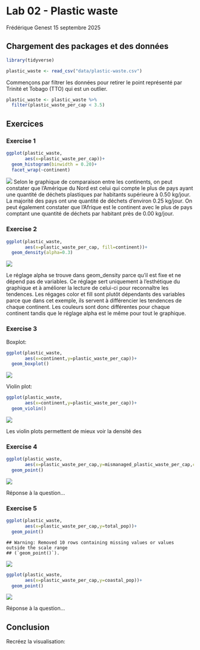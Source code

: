 Lab 02 - Plastic waste
================
Frédérique Genest
15 septembre 2025

## Chargement des packages et des données

``` r
library(tidyverse) 
```

``` r
plastic_waste <- read_csv("data/plastic-waste.csv")
```

Commençons par filtrer les données pour retirer le point représenté par
Trinité et Tobago (TTO) qui est un outlier.

``` r
plastic_waste <- plastic_waste %>%
  filter(plastic_waste_per_cap < 3.5)
```

## Exercices

### Exercise 1

``` r
ggplot(plastic_waste,
       aes(x=plastic_waste_per_cap))+
  geom_histogram(binwidth = 0.20)+
  facet_wrap(~continent)
```

![](lab-02_files/figure-gfm/plastic-waste-continent-1.png)<!-- --> Selon
le graphique de comparaison entre les continents, on peut constater que
l’Amérique du Nord est celui qui compte le plus de pays ayant une
quantité de déchets plastiques par habitants supérieure à 0.50 kg/jour.
La majorité des pays ont une quantité de déchets d’environ 0.25 kg/jour.
On peut également constater que l’Afrique est le continent avec le plus
de pays comptant une quantité de déchets par habitant près de 0.00
kg/jour.

### Exercise 2

``` r
ggplot(plastic_waste,
       aes(x=plastic_waste_per_cap, fill=continent))+
  geom_density(alpha=0.3)
```

![](lab-02_files/figure-gfm/plastic-waste-density-1.png)<!-- -->

Le réglage alpha se trouve dans geom_density parce qu’il est fixe et ne
dépend pas de variables. Ce réglage sert uniquement à l’esthétique du
graphique et à améliorer la lecture de celui-ci pour reconnaître les
tendences. Les régages color et fill sont plutôt dépendants des
variables parce que dans cet exemple, ils servent à différencier les
tendences de chaque continent. Les couleurs sont donc différentes pour
chaque continent tandis que le réglage alpha est le même pour tout le
graphique.

### Exercise 3

Boxplot:

``` r
ggplot(plastic_waste,
       aes(x=continent,y=plastic_waste_per_cap))+
  geom_boxplot()
```

![](lab-02_files/figure-gfm/plastic-waste-boxplot-1.png)<!-- -->

Violin plot:

``` r
ggplot(plastic_waste,
       aes(x=continent,y=plastic_waste_per_cap))+
  geom_violin()
```

![](lab-02_files/figure-gfm/plastic-waste-violin-1.png)<!-- -->

Les violin plots permettent de mieux voir la densité des

### Exercise 4

``` r
ggplot(plastic_waste,
       aes(x=plastic_waste_per_cap,y=mismanaged_plastic_waste_per_cap,color=continent))+
  geom_point()
```

![](lab-02_files/figure-gfm/plastic-waste-mismanaged-1.png)<!-- -->

Réponse à la question…

### Exercise 5

``` r
ggplot(plastic_waste,
       aes(x=plastic_waste_per_cap,y=total_pop))+
  geom_point()
```

    ## Warning: Removed 10 rows containing missing values or values outside the scale range
    ## (`geom_point()`).

![](lab-02_files/figure-gfm/plastic-waste-population-total-1.png)<!-- -->

``` r
ggplot(plastic_waste,
       aes(x=plastic_waste_per_cap,y=coastal_pop))+
  geom_point()
```

![](lab-02_files/figure-gfm/plastic-waste-population-coastal-1.png)<!-- -->

Réponse à la question…

## Conclusion

Recréez la visualisation:
